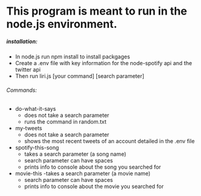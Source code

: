 # This program is meant to run in the node.js environment.
##### installation:
- In node.js run npm install to install packgages
- Create a .env file with key information for the node-spotify api and the twitter api
- Then run liri.js [your command] [search parameter]
###### Commands:
- do-what-it-says
  - does not take a search parameter
  - runs the command in random.txt
- my-tweets
  - does not take a search parameter
  - shows the most recent tweets of an account detailed in the .env file
- spotify-this-song
  - takes a search parameter (a song name)
  - search parameter can have spaces
  - prints info to console about the song you searched for
- movie-this
  -takes a search parameter (a movie name)
  - search parameter can have spaces
  - prints info to console about the movie you searched for
  
